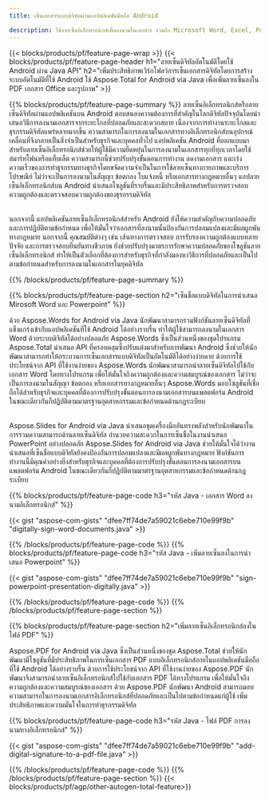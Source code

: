 ```yaml
---
title: เซ็นเอกสารแบบดิจิทัลผ่านแอปพลิเคชันมือถือ Android 

description: ใช้ลายเซ็นอิเล็กทรอนิกส์เพื่อลงนามในเอกสาร รวมถึง Microsoft Word, Excel, PowerPoint, PDF และรูปภาพผ่านแอปพลิเคชันมือถือ Android เพิ่มลายเซ็นอิเล็กทรอนิกส์ออนไลน์ผ่านแอป
---
```


{{< blocks/products/pf/feature-page-wrap >}}
{{< blocks/products/pf/feature-page-header h1="ลายเซ็นดิจิทัลอัตโนมัติโดยใช้ Android ผ่าน Java API" h2="เพิ่มประสิทธิภาพเวิร์กโฟลว์การเซ็นเอกสารดิจิทัลโดยการสร้างระบบอัตโนมัติที่ใช้ Android ใช้ Aspose.Total for Android via Java เพื่อเพิ่มลายเซ็นลงใน PDF เอกสาร Office และรูปภาพ" >}}

{{% blocks/products/pf/feature-page-summary %}}
ลายเซ็นอิเล็กทรอนิกส์หรือลายเซ็นดิจิทัลผ่านแอปพลิเคชันบน Android ตอบสนองความต้องการที่สำคัญในโลกดิจิทัลปัจจุบันโดยนำเสนอวิธีการลงนามเอกสารจากระยะไกลที่ปลอดภัยและสะดวกสบาย เนื่องจากการทำงานระยะไกลและธุรกรรมดิจิทัลแพร่หลายมากขึ้น ความสามารถในการลงนามในเอกสารทางอิเล็กทรอนิกส์บนอุปกรณ์เคลื่อนที่จึงกลายเป็นสิ่งจำเป็นสำหรับธุรกิจและบุคคลทั่วไป แอปพลิเคชัน Android ที่ออกแบบมาสำหรับลายเซ็นอิเล็กทรอนิกส์ช่วยให้ผู้ใช้มีความยืดหยุ่นในการลงนามในเอกสารทุกที่ทุกเวลาโดยใช้สมาร์ทโฟนหรือแท็บเล็ต ความสามารถนี้ช่วยปรับปรุงขั้นตอนการทำงาน ลดงานเอกสาร และเร่งความเร็วของการทำธุรกรรมทางธุรกิจโดยขจัดความจำเป็นในการใช้ลายเซ็นทางกายภาพและบริการไปรษณีย์ ไม่ว่าจะเป็นการลงนามในสัญญา ข้อตกลง ใบแจ้งหนี้ หรือเอกสารทางกฎหมายอื่นๆ แอปลายเซ็นอิเล็กทรอนิกส์บน Android นำเสนอโซลูชันที่ราบรื่นและมีประสิทธิภาพสำหรับการตรวจสอบความถูกต้องและตรวจสอบความถูกต้องของธุรกรรมดิจิทัล <br /><br />

นอกจากนี้ แอปพลิเคชันลายเซ็นอิเล็กทรอนิกส์สำหรับ Android ยังให้ความสำคัญกับความปลอดภัยและการปฏิบัติตามข้อกำหนด เพื่อให้มั่นใจว่าเอกสารที่ลงนามนั้นป้องกันการปลอมแปลงและมีผลผูกพันทางกฎหมาย นอกจากนี้ คุณสมบัติต่างๆ เช่น เส้นทางการตรวจสอบ การรับรองความถูกต้องแบบหลายปัจจัย และการตรวจสอบยืนยันทางชีวภาพ ยังช่วยปรับปรุงมาตรการรักษาความปลอดภัยของโซลูชันลายเซ็นอิเล็กทรอนิกส์ ทำให้เป็นตัวเลือกที่ต้องการสำหรับธุรกิจที่กำลังมองหาวิธีการที่ปลอดภัยและเป็นไปตามข้อกำหนดสำหรับการลงนามในเอกสารในยุคดิจิทัล 

{{% /blocks/products/pf/feature-page-summary  %}}

{{% blocks/products/pf/feature-page-section  h2="เซ็นชื่อแบบดิจิทัลในการนำเสนอ Mirosoft Word และ Powerpoint" %}}

ด้วย Aspose.Words for Android via Java นักพัฒนาสามารถรวมฟังก์ชันลายเซ็นดิจิทัลที่แข็งแกร่งเข้ากับแอปพลิเคชันที่ใช้ Android ได้อย่างราบรื่น ทำให้ผู้ใช้สามารถลงนามในเอกสาร Word ด้วยระบบดิจิทัลได้อย่างปลอดภัย Aspose.Words ซึ่งเป็นส่วนหนึ่งของชุดโปรแกรม Aspose.Total นำเสนอ API ที่ครอบคลุมซึ่งปรับแต่งมาสำหรับการพัฒนา Android ซึ่งช่วยให้นักพัฒนาสามารถทำให้กระบวนการเซ็นเอกสารแบบดิจิทัลเป็นอัตโนมัติได้อย่างง่ายดาย ด้วยการใช้ประโยชน์จาก API ที่ใช้งานง่ายของ Aspose.Words นักพัฒนาสามารถนำลายเซ็นดิจิทัลไปใช้กับเอกสาร Word โดยทางโปรแกรม เพื่อให้มั่นใจถึงความถูกต้องและความสมบูรณ์ของเอกสาร ไม่ว่าจะเป็นการลงนามในสัญญา ข้อตกลง หรือเอกสารทางกฎหมายอื่นๆ Aspose.Words มอบโซลูชันที่เชื่อถือได้สำหรับธุรกิจและบุคคลที่ต้องการปรับปรุงขั้นตอนการลงนามเอกสารบนแพลตฟอร์ม Android ในขณะเดียวกันก็ปฏิบัติตามมาตรฐานอุตสาหกรรมและข้อกำหนดด้านกฎระเบียบ<br /><br />

Aspose.Slides for Android via Java นำเสนอชุดเครื่องมืออันทรงพลังสำหรับนักพัฒนาในการรวมความสามารถด้านลายเซ็นดิจิทัล อำนวยความสะดวกในการเซ็นชื่อในงานนำเสนอ PowerPoint อย่างปลอดภัย Aspose.Slides for Android via Java ช่วยให้มั่นใจได้ว่างานนำเสนอที่เซ็นชื่อแบบดิจิทัลยังคงป้องกันการปลอมแปลงและมีผลผูกพันทางกฎหมาย ฟังก์ชันการทำงานนี้มีคุณค่าอย่างยิ่งสำหรับธุรกิจและบุคคลที่ต้องการปรับปรุงขั้นตอนการลงนามเอกสารบนแพลตฟอร์ม Android ในขณะเดียวกันก็ปฏิบัติตามมาตรฐานอุตสาหกรรมและข้อกำหนดด้านกฎระเบียบ

{{% blocks/products/pf/feature-page-code h3="รหัส Java - เอกสาร Word ลงนามอิเล็กทรอนิกส์" %}}

{{< gist "aspose-com-gists" "dfee7ff74de7a59021c6ebe710e99f9b" "digitally-sign-word-documents.java" >}}

{{% /blocks/products/pf/feature-page-code  %}}
{{% blocks/products/pf/feature-page-code h3="รหัส Java - เพิ่มลายเซ็นลงในการนำเสนอ Powerpoint" %}}

{{< gist "aspose-com-gists" "dfee7ff74de7a59021c6ebe710e99f9b" "sign-powerpoint-presentation-digitally.java" >}}

{{% /blocks/products/pf/feature-page-code  %}}
{{% /blocks/products/pf/feature-page-section %}}

{{% blocks/products/pf/feature-page-section  h2="เพิ่มลายเซ็นอิเล็กทรอนิกส์ลงในไฟล์ PDF" %}}

Aspose.PDF for Android via Java ซึ่งเป็นส่วนหนึ่งของชุด Aspose.Total ช่วยให้นักพัฒนามีโซลูชันที่มีประสิทธิภาพในการเซ็นเอกสาร PDF แบบอิเล็กทรอนิกส์ภายในแอปพลิเคชันมือถือที่ใช้ Android ได้อย่างราบรื่น ด้วยการใช้ประโยชน์จาก API ที่ใช้งานง่ายของ Aspose.PDF นักพัฒนาจึงสามารถนำลายเซ็นอิเล็กทรอนิกส์ไปใช้กับเอกสาร PDF ได้ทางโปรแกรม เพื่อให้มั่นใจถึงความถูกต้องและความสมบูรณ์ของเอกสาร ด้วย Aspose.PDF นักพัฒนา Android สามารถมอบความสามารถในการลงนามเอกสารอิเล็กทรอนิกส์ที่ปลอดภัยและเป็นไปตามข้อกำหนดแก่ผู้ใช้ เพิ่มประสิทธิภาพและความมั่นใจในการทำธุรกรรมดิจิทัล

{{% blocks/products/pf/feature-page-code h3="รหัส Java - ไฟล์ PDF การลงนามทางอิเล็กทรอนิกส์" %}}

{{< gist "aspose-com-gists" "dfee7ff74de7a59021c6ebe710e99f9b" "add-digital-signature-to-a-pdf-file.java" >}}

{{% /blocks/products/pf/feature-page-code  %}}
{{% /blocks/products/pf/feature-page-section %}}
{{< blocks/products/pf/agp/other-autogen-total-feature>}}